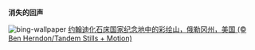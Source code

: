 
**消失的回声**

![bing-wallpaper](https://www.bing.com/th?id=OHR.JohnDayFossil_ZH-CN6265838332_1920x1080.jpg)
[约翰迪化石床国家纪念地中的彩绘山，俄勒冈州，美国 (© Ben Herndon/Tandem Stills + Motion)](https://www.bing.com/search?q=%E5%BD%A9%E7%BB%98%E5%B1%B1&amp;form=hpcapt&amp;mkt=zh-cn)
  